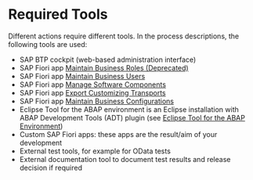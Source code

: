 <!-- loio0b958827ed15443ab07ca6da076efa1a -->

# Required Tools

Different actions require different tools. In the process descriptions, the following tools are used:

-   SAP BTP cockpit \(web-based administration interface\)
-   SAP Fiori app [Maintain Business Roles \(Deprecated\)](../50-administration-and-ops/maintain-business-roles-deprecated-8980ad0.md)
-   SAP Fiori app [Maintain Business Users](../50-administration-and-ops/maintain-business-users-e40e710.md)
-   SAP Fiori app [Manage Software Components](../50-administration-and-ops/manage-software-components-3dcf76a.md) 
-   SAP Fiori app [Export Customizing Transports](../50-administration-and-ops/export-customizing-transports-a772a0f.md)
-   SAP Fiori app [Maintain Business Configurations](../50-administration-and-ops/custom-business-configurations-app-76384d8.md)
-   Eclipse Tool for the ABAP environment is an Eclipse installation with ABAP Development Tools \(ADT\) plugin \(see [Eclipse Tool for the ABAP Environment](https://help.sap.com/viewer/65de2977205c403bbc107264b8eccf4b/Cloud/en-US/54dd7126d5b74efeb7a21f6b0bfe5f1a.html)\)
-   Custom SAP Fiori apps: these apps are the result/aim of your development
-   External test tools, for example for OData tests
-   External documentation tool to document test results and release decision if required

